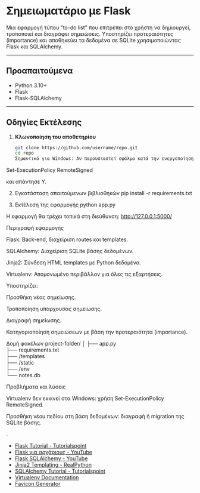 # Σημειωματάριο με Flask

Μια εφαρμογή τύπου "to-do list" που επιτρέπει στο χρήστη να δημιουργεί, τροποποιεί και διαγράφει σημειώσεις. Υποστηρίζει προτεραιότητες (importance) και αποθηκεύει τα δεδομένα σε SQLite χρησιμοποιώντας Flask και SQLAlchemy.

---

## Προαπαιτούμενα

- Python 3.10+
- Flask
- Flask-SQLAlchemy

---

## Οδηγίες Εκτέλεσης

1. **Κλωνοποίηση του αποθετηρίου**  
   ```bash
   git clone https://github.com/username/repo.git
   cd repo
   Σημαντικό για Windows: Αν παρουσιαστεί σφάλμα κατά την ενεργοποίηση του virtualenv, τρέξε στο PowerShell με δικαιώματα διαχειριστή:

Set-ExecutionPolicy RemoteSigned


και απάντησε Y.

2. Εγκατάσταση απαιτούμενων βιβλιοθηκών
pip install -r requirements.txt

3. Εκτέλεση της εφαρμογής
python app.py


Η εφαρμογή θα τρέχει τοπικά στη διεύθυνση: http://127.0.0.1:5000/

Περιγραφή εφαρμογής

Flask: Back-end, διαχείριση routes και templates.

SQLAlchemy: Διαχείριση SQLite βάσης δεδομένων.

Jinja2: Σύνδεση HTML templates με Python δεδομένα.

Virtualenv: Απομονωμένο περιβάλλον για όλες τις εξαρτήσεις.

Υποστηρίζει:

Προσθήκη νέας σημείωσης.

Τροποποίηση υπάρχουσας σημείωσης.

Διαγραφή σημείωσης.

Κατηγοριοποίηση σημειώσεων με βάση την προτεραιότητα (importance).

Δομή φακέλων
project-folder/
│
├── app.py                  
├── requirements.txt        
├── /templates              
├── /static                 
├── /env                    
└── notes.db                

Προβλήματα και λύσεις

Virtualenv δεν εκκινεί στα Windows: χρήση Set-ExecutionPolicy RemoteSigned.

Προσθήκη νέου πεδίου στη βάση δεδομένων: διαγραφή ή migration της SQLite βάσης.

.

- [Flask Tutorial - Tutorialspoint](https://www.tutorialspoint.com/flask/index.htm)
- [Flask για αρχάριους - YouTube](https://www.youtube.com/watch?v=Z1RJmh_OqeA&list=LL&index=37&t=268s)
- [Flask SQLAlchemy - YouTube](https://www.youtube.com/watch?v=yKHJsLUENl0&list=LL&index=16)
- [Jinja2 Templating - RealPython](https://realpython.com/primer-on-jinja-templating)
- [SQLAlchemy Tutorial - Tutorialspoint](https://www.tutorialspoint.com/sqlalchemy/index.htm)
- [Virtualenv Documentation](https://virtualenv.pypa.io/en/latest)
- [Favicon Generator](https://favicon.io/)


